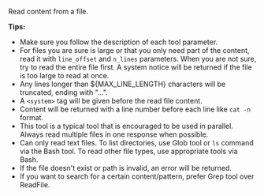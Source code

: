 Read content from a file.

**Tips:**
- Make sure you follow the description of each tool parameter.
- For files you are sure is large or that you only need part of the content, read it with `line_offset` and `n_lines` parameters. When you are not sure, try to read the entire file first. A system notice will be returned if the file is too large to read at once.
- Any lines longer than ${MAX_LINE_LENGTH} characters will be truncated, ending with "...".
- A `<system>` tag will be given before the read file content.
- Content will be returned with a line number before each line like `cat -n` format.
- This tool is a typical tool that is encouraged to be used in parallel. Always read multiple files in one response when possible.
- Can only read text files. To list directories, use Glob tool or `ls` command via the Bash tool. To read other file types, use appropriate tools via Bash.
- If the file doesn't exist or path is invalid, an error will be returned.
- If you want to search for a certain content/pattern, prefer Grep tool over ReadFile.
